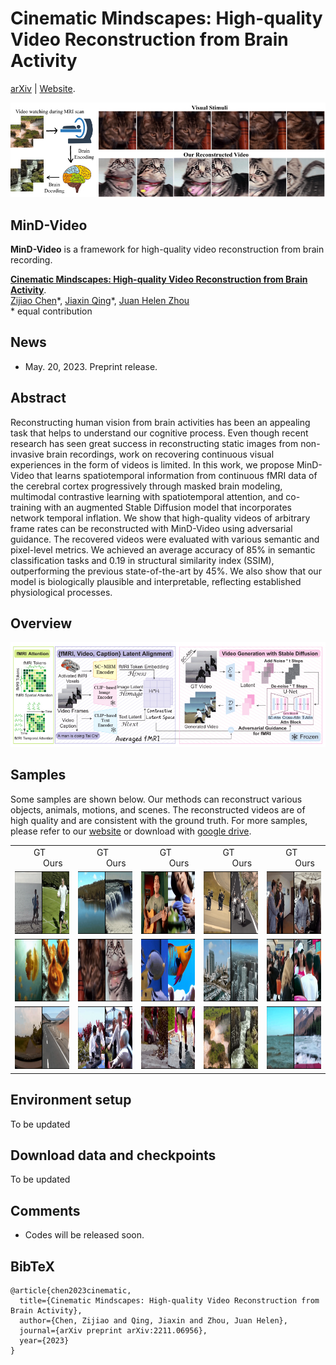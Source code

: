 # Cinematic Mindscapes: High-quality Video Reconstruction from Brain Activity 
[arXiv](https://arxiv.org/abs/2211.06956) | [Website](https://mind-video.com/).<br/>
<p align="center">
<img src=assets/first_fig.png />
</p>

## MinD-Video
**MinD-Video** is a framework for high-quality video reconstruction from brain recording. <br/>

[**Cinematic Mindscapes: High-quality Video Reconstruction from Brain Activity**](https://arxiv.org/abs/2211.06956).<br/>
[Zijiao Chen](https://neuroimaginglab.org/index.html)\*,
[Jiaxin Qing](https://scholar.google.com/citations?user=jpUlRiYAAAAJ&hl=en)\*,
[Juan Helen Zhou](https://scholar.google.com.sg/citations?user=4Z1S3_oAAAAJ&hl=en)<br/>
\* equal contribution <br/>

## News
- May. 20, 2023. Preprint release.

## Abstract
Reconstructing human vision from brain activities has been an appealing task that helps to understand our cognitive process. Even though recent research has seen great success in reconstructing static images from non-invasive brain recordings, work on recovering continuous visual experiences in the form of videos is limited.
In this work, we propose MinD-Video that learns spatiotemporal information from continuous fMRI data of the cerebral cortex
progressively through masked brain modeling, multimodal contrastive learning with spatiotemporal attention, and co-training with an augmented Stable Diffusion model that incorporates network temporal inflation. 
We show that high-quality videos of arbitrary frame rates can be reconstructed with MinD-Video using adversarial guidance. The recovered videos were evaluated with various semantic and pixel-level metrics. We achieved an average accuracy of 85% in semantic classification tasks and 0.19 in structural similarity index (SSIM), outperforming the previous state-of-the-art by 45%. We also show that our model is biologically plausible and interpretable, reflecting established physiological processes.

## Overview

![flowchar-img](assets/flowchart.jpg) 


## Samples
Some samples are shown below. Our methods can reconstruct various objects, animals, motions, and scenes. The reconstructed videos are of high quality and are consistent with the ground truth. For more samples, please refer to our [website](https://mind-video.com/) or download with [google drive](https://drive.google.com/drive/folders/1swYQD-69phlJUz4_HmdM0RFk_7okLK4v?usp=sharing).
<table>
  <tr>
      <td> &nbsp; &nbsp; &nbsp; &nbsp; GT&nbsp; &nbsp; &nbsp; &nbsp; &nbsp; &nbsp; &nbsp; &nbsp; &nbsp; &nbsp; &nbsp; Ours</td>
      <td> &nbsp; &nbsp; &nbsp; &nbsp; GT&nbsp; &nbsp; &nbsp; &nbsp; &nbsp; &nbsp; &nbsp; &nbsp; &nbsp; &nbsp; &nbsp; Ours</td>
      <td> &nbsp; &nbsp; &nbsp; &nbsp; GT&nbsp; &nbsp; &nbsp; &nbsp; &nbsp; &nbsp; &nbsp; &nbsp; &nbsp; &nbsp; &nbsp; Ours</td>
      <td> &nbsp; &nbsp; &nbsp; &nbsp; GT&nbsp; &nbsp; &nbsp; &nbsp; &nbsp; &nbsp; &nbsp; &nbsp; &nbsp; &nbsp; &nbsp; Ours</td>
      <td> &nbsp; &nbsp; &nbsp; &nbsp; GT&nbsp; &nbsp; &nbsp; &nbsp; &nbsp; &nbsp; &nbsp; &nbsp; &nbsp; &nbsp; &nbsp; Ours</td>
  </tr>
  <tr>
      <td> <img src="assets/gif/test140.gif" width = 200 height = 100 ></td>
      <td> <img src="assets/gif/test227.gif" width = 200 height = 100 ></td>
      <td> <img src="assets/gif/test271.gif" width = 200 height = 100 ></td>
      <td> <img src="assets/gif/test368.gif" width = 200 height = 100 ></td>
      <td> <img src="assets/gif/test333.gif" width = 200 height = 100 ></td>
  </tr> 
  <tr>
      <td> <img src="assets/gif/test381.gif" width = 200 height = 100 ></td>
      <td> <img src="assets/gif/test385.gif" width = 200 height = 100 ></td>
      <td> <img src="assets/gif/test403.gif" width = 200 height = 100 ></td>
      <td> <img src="assets/gif/test406.gif" width = 200 height = 100 ></td>
      <td> <img src="assets/gif/test463.gif" width = 200 height = 100 ></td>
    
  </tr>

  <tr>
      <td> <img src="assets/gif/test556.gif" width = 200 height = 100 ></td>
      <td> <img src="assets/gif/test669.gif" width = 200 height = 100 ></td>
      <td> <img src="assets/gif/test708.gif" width = 200 height = 100 ></td>
      <td> <img src="assets/gif/test1011.gif" width = 200 height = 100 ></td>
      <td> <img src="assets/gif/test582.gif" width = 200 height = 100 ></td>
    
  </tr>
</table>

## Environment setup
To be updated

## Download data and checkpoints
To be updated


## Comments
- Codes will be released soon.

## BibTeX
```
@article{chen2023cinematic,
  title={Cinematic Mindscapes: High-quality Video Reconstruction from Brain Activity},
  author={Chen, Zijiao and Qing, Jiaxin and Zhou, Juan Helen},
  journal={arXiv preprint arXiv:2211.06956},
  year={2023}
}
```
